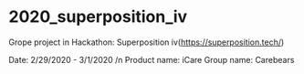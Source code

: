 # 2020_superposition_iv

Grope project in Hackathon: Superposition iv(https://superposition.tech/)

Date: 2/29/2020 - 3/1/2020 /n
Product name: iCare
Group name: Carebears
